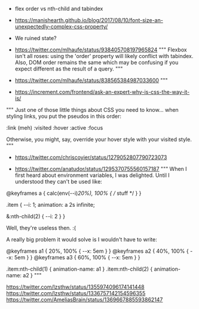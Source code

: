 - flex order vs nth-child and tabindex
- https://manishearth.github.io/blog/2017/08/10/font-size-an-unexpectedly-complex-css-property/
- We ruined state?
- https://twitter.com/mlhaufe/status/938405708197965824
"""
Flexbox isn't all roses: using the 'order' property will likely conflict with tabindex. Also, DOM order remains the same which may be confusing if you expect different as the result of a query.
"""

- https://twitter.com/mlhaufe/status/838565384987033600
"""

- <https://increment.com/frontend/ask-an-expert-why-is-css-the-way-it-is/>

"""
Just one of those little things about CSS you need to know... when styling links, you put the pseudos in this order:

:link (meh)
:visited
:hover
:active
:focus

Otherwise, you might, say, override your hover style with your visited style.
"""
- <https://twitter.com/chriscoyier/status/1279052807790723073>


- <https://twitter.com/anatudor/status/1295370755560157187>
"""
When I first heard about environment variables, I was delighted. Until I understood they can't be used like:

@​keyframes a {  calc(env(--i)*20%), 100% { /* stuff */ } }

.item {
  --i: 1;
  animation: a 2s infinite;

  &:nth-child(2) { --i: 2 }
}

Well, they're useless then. :(

A really big problem it would solve is I wouldn't have to write:

@​keyframes a1 {  20%, 100% { --x: 5em } }
@​keyframes a2 {  40%, 100% { --x: 5em } }
@​keyframes a3 {  60%, 100% { --x: 5em } }

.item:nth-child(1) { animation-name: a1 }
.item:nth-child(2) { animation-name: a2 }
"""

https://twitter.com/lzsthw/status/1355974096174141448
https://twitter.com/lzsthw/status/1336757142154596355
https://twitter.com/AmeliasBrain/status/1369667885593862147